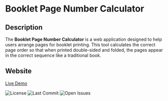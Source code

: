 # Booklet Page Number Calculator

## Description

The **Booklet Page Number Calculator** is a web application designed to help users arrange pages for booklet printing. This tool calculates the correct page order so that when printed double-sided and folded, the pages appear in the correct sequence like a traditional book.


## Website

[Live Demo](https://yourusername.github.io/page-sorter)

![License](https://img.shields.io/github/license/sevauni/page-sorter)
![Last Commit](https://img.shields.io/github/last-commit/sevauni/page-sorter)
![Open Issues](https://img.shields.io/github/issues/sevauni/page-sorter)